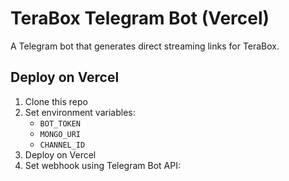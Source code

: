 # TeraBox Telegram Bot (Vercel)

A Telegram bot that generates direct streaming links for TeraBox.

## Deploy on Vercel

1. Clone this repo
2. Set environment variables:
   - `BOT_TOKEN`
   - `MONGO_URI`
   - `CHANNEL_ID`
3. Deploy on Vercel
4. Set webhook using Telegram Bot API:

